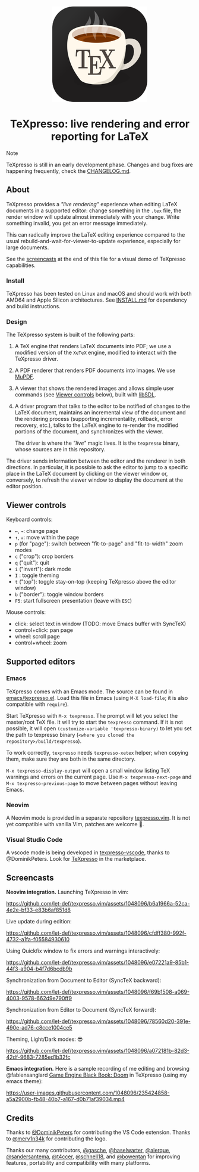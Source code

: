 <br />
<div align="center">
  <a href="https://github.com/let-def/texpresso">
    <img width=256 height=256 src="doc/texpresso_logo_v3.svg", alt="texpresso">
  </a>
  <h1>
    <strong>
      TeXpresso: live rendering and error reporting for LaTeX
    </strong>
  </h1>
</div>

> [!Note]
> TeXpresso is still in an early development phase.
> Changes and bug fixes are happening frequently, check the [CHANGELOG.md](CHANGELOG.md).

## About

TeXpresso provides a *"live rendering"* experience when editing LaTeX documents in a supported editor: change something in the `.tex` file, the render window will update almost immediately with your change. Write something invalid, you get an error message immediately.

This can radically improve the LaTeX editing experience compared to the usual rebuild-and-wait-for-viewer-to-update experience, especially for large documents.

See the [screencasts](#Screencasts) at the end of this file for a visual demo of TeXpresso capabilities.

### Install

TeXpresso has been tested on Linux and macOS and should work with both AMD64 and Apple Silicon architectures. See [INSTALL.md](./INSTALL.md) for dependency and build instructions.

### Design

The TeXpresso system is built of the following parts:

1. A TeX engine that renders LaTeX documents into PDF;
   we use a modified version of the `XeTeX` engine, modified to interact with the TeXpresso driver.

2. A PDF renderer that renders PDF documents into images.
   We use [MuPDF](https://mupdf.com/).

3. A viewer that shows the rendered images and allows simple user commands (see [Viewer controls](#Viewer_controls) below), built with [libSDL](https://www.libsdl.org/).

4. A driver program that talks to the editor to be notified of changes to the LaTeX document, maintains an incremental view of the document and the rendering process (supporting incrementality, rollback, error recovery, etc.), talks to the LaTeX engine to re-render the modified portions of the document, and synchronizes with the viewer.

   The driver is where the *"live"* magic lives. It is the `texpresso` binary, whose sources are in this repository.

The driver sends information between the editor and the renderer in both directions. In particular, it is possible to ask the editor to jump to a specific place in the LaTeX document by clicking on the viewer window or, conversely, to refresh the viewer window to display the document at the editor position.

## Viewer controls

Keyboard controls:
- `←`, `→`: change page
- `↑`, `↓`: move within the page
- `p` (for "page"): switch between "fit-to-page" and "fit-to-width" zoom modes
- `c` ("crop"): crop borders
- `q` ("quit"): quit
- `i` ("invert"): dark mode
- `I` : toggle theming
- `t` ("top"): toggle stay-on-top (keeping TeXpresso above the editor window)
- `b` ("border"): toggle window borders
- `F5`: start fullscreen presentation (leave with `ESC`)

Mouse controls:

- click: select text in window (TODO: move Emacs buffer with SyncTeX)
- control+click: pan page
- wheel: scroll page
- control+wheel: zoom

## Supported editors

### Emacs

TeXpresso comes with an Emacs mode. The source can be found in
[emacs/texpresso.el](emacs/texpresso.el).  Load this file in Emacs (using `M-X load-file`; it is also compatible with `require`).

Start TeXpresso with `M-x texpresso`. The prompt will let you select the master/root TeX file.
It will try to start the `texpresso` command. If it is not possible, it will open
`(customize-variable 'texpresso-binary)` to let you set the path to texpresso
binary (`<where you cloned the repository>/build/texpresso`).

To work correctly, `texpresso` needs `texpresso-xetex` helper; when copying them, make sure they are both in the same directory.

`M-x texpresso-display-output` will open a small window listing TeX warnings and errors on the current page.
Use `M-x texpresso-next-page` and `M-x texpresso-previous-page` to move between pages without leaving Emacs.

### Neovim

A Neovim mode is provided in a separate repository [texpresso.vim](https://github.com/let-def/texpresso.vim). It is not yet compatible with vanilla Vim, patches are welcome :bow:.

### Visual Studio Code

A vscode mode is being developed in [texpresso-vscode](https://github.com/DominikPeters/texpresso-vscode), thanks to @DominikPeters.
Look for [TeXpresso](https://marketplace.visualstudio.com/items?itemName=DominikPeters.texpresso-basic) in the marketplace.

## Screencasts

**Neovim integration.**
Launching TeXpresso in vim:

https://github.com/let-def/texpresso.vim/assets/1048096/b6a1966a-52ca-4e2e-bf33-e83b6af851d8

Live update during edition:

https://github.com/let-def/texpresso.vim/assets/1048096/cfdff380-992f-4732-a1fa-f05584930610

Using Quickfix window to fix errors and warnings interactively:

https://github.com/let-def/texpresso.vim/assets/1048096/e07221a9-85b1-44f3-a904-b4f7d6bcdb9b

Synchronization from Document to Editor (SyncTeX backward):

https://github.com/let-def/texpresso.vim/assets/1048096/f69b1508-a069-4003-9578-662d9e790ff9

Synchronization from Editor to Document (SyncTeX forward):

https://github.com/let-def/texpresso.vim/assets/1048096/78560d20-391e-490e-ad76-c8cce1004ce5

Theming, Light/Dark modes: 😎

https://github.com/let-def/texpresso.vim/assets/1048096/a072181b-82d3-42df-9683-7285ed1b32fc

**Emacs integration.** Here is a sample recording of me editing and browsing @fabiensanglard [Game Engine Black Book: Doom](https://github.com/fabiensanglard/gebbdoom) in TeXpresso (using my emacs theme):

https://user-images.githubusercontent.com/1048096/235424858-a5a2900b-fb48-40b7-a167-d0b71af39034.mp4

## Credits

Thanks to [@DominikPeters](https://github.com/DominikPeters) for contributing the VS Code extension.
Thanks to [@merv1n34k](https://github.com/merv1n34k) for contributing the logo.

Thanks our many contributors, [@gasche](https://github.com/gasche), [@haselwarter](https://github.com/haselwarter), [@alerque](https://github.com/alerque), [@sandersantema](https://github.com/sandersantema), [@t4ccer](https://github.com/t4ccer), [@schnell18](https://github.com/schnell18), and [@bowentan](https://github.com/bowentan) for improving features, portability and compatibility with many platforms.
